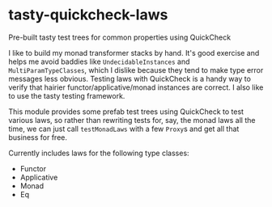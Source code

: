 # tasty-quickcheck-laws

Pre-built tasty test trees for common properties using QuickCheck

I like to build my monad transformer stacks by hand. It's good exercise and helps me avoid baddies like `UndecidableInstances` and `MultiParamTypeClasses`, which I dislike because they tend to make type error messages less obvious. Testing laws with QuickCheck is a handy way to verify that hairier functor/applicative/monad instances are correct. I also like to use the tasty testing framework.

This module provides some prefab test trees using QuickCheck to test various laws, so rather than rewriting tests for, say, the monad laws all the time, we can just call `testMonadLaws` with a few `Proxy`s and get all that business for free.

Currently includes laws for the following type classes:

* Functor
* Applicative
* Monad
* Eq
